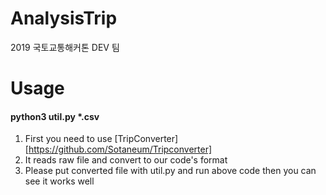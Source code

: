 # AnalysisTrip
2019 국토교통해커톤 DEV 팀
# Usage
#### python3 util.py *.csv 
1. First you need to use [TripConverter] [https://github.com/Sotaneum/Tripconverter]
2. It reads raw file and convert to our code's format
3. Please put converted file with util.py and run above code then you can see it works well
